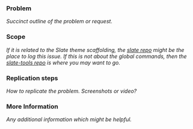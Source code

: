 ### Problem

*Succinct outline of the problem or request.*

### Scope

*If it is related to the Slate theme scaffolding, the [slate repo](https://github.com/Shopify/slate) might be the place to log this issue.*
*If this is not about the global commands, then the [slate-tools repo](https://github.com/Shopify/slate-tools) is where you may want to go.*

### Replication steps

*How to replicate the problem. Screenshots or video?*

### More Information

*Any additional information which might be helpful.*
